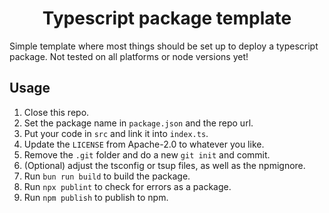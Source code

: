 <h1 align="center">
  Typescript package template
</h1>

Simple template where most things should be set up to deploy a typescript package. Not tested on all platforms or node versions yet!

## Usage

1. Close this repo.
2. Set the package name in `package.json` and the repo url.
3. Put your code in `src` and link it into `index.ts`.
4. Update the `LICENSE` from Apache-2.0 to whatever you like.
5. Remove the `.git` folder and do a new `git init` and commit.
6. (Optional) adjust the tsconfig or tsup files, as well as the npmignore.
7. Run `bun run build` to build the package.
8. Run `npx publint` to check for errors as a package.
9. Run `npm publish` to publish to npm.
